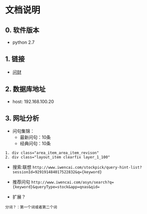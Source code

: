 # 文档说明

## 0. 软件版本

- python 2.7


## 1. 链接

- [问财](http://www.iwencai.com/stockpick/)


## 2. 数据库地址

- host: 192.168.100.20


## 3. 网址分析

- 问句集锦：
    - 最新问句：10条
    - 经典问句：10条

```
1. div class="area_item_area_item_revison"
2. div class="layout_item clearfix layer_1_100"
```

- 搜索:联想
`http://www.iwencai.com/stockpick/query-hint-list?sessionId=929191484017522832&q={keyword}`

- 推荐问句
`http://www.iwencai.com/asyn/search?q={keyword}&queryType=stock&app=qnas&qid=`

- 扩展？

`分词？：第一个词或者第二个词`